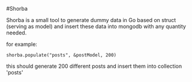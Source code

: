 #Shorba

Shorba is a small tool to generate dummy data in Go based on struct (serving as model) and insert these data into mongodb with any quantity needed.

for example:

	shorba.populate("posts", &postModel, 200)


this should generate 200 different posts and insert them into collection 'posts'
